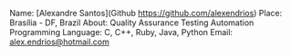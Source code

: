 Name: [Alexandre Santos](Github https://github.com/alexendrios)
Place: Brasília - DF, Brazil
About: Quality Assurance Testing Automation
Programming Language: C, C++, Ruby, Java, Python
Email: alex.endrios@hotmail.com